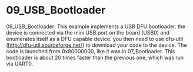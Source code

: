 09_USB_Bootloader
==============

  09_USB_Bootloader: This example implements a USB DFU bootloader. the device is connected via the mini USB port on the board (USB0) and 
  enumerates itself as a DFU capable device. you then need to use dfu-util (http://dfu-util.sourceforge.net/) to download your code to the device.
  The code is launched from 0x80000000, like it was in 07_Bootloader. This bootloader is about 20 times faster than the previous one, which was 
  run via UART0.